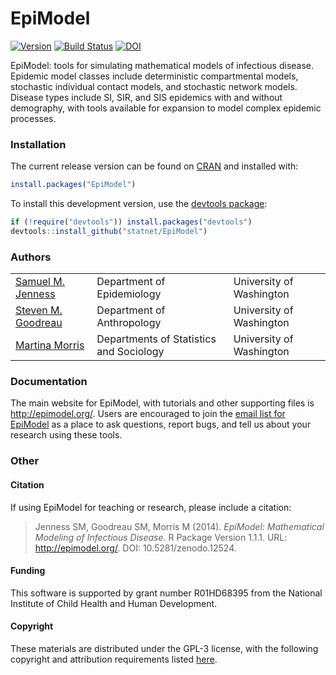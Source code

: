 EpiModel
===============

[![Version](http://img.shields.io/badge/Version-1.1.1-orange.svg?style=flat)](https://github.com/statnet/EpiModel/releases/tag/v1.1.1)
[![Build Status](http://img.shields.io/travis/statnet/EpiModel/master.svg?style=flat)](https://travis-ci.org/statnet/EpiModel)
[![DOI](http://img.shields.io/badge/DOI-10.5281%2Fzenodo.12524-blue.svg?style=flat)](http://dx.doi.org/10.5281/zenodo.12524)

EpiModel: tools for simulating mathematical models of infectious disease. Epidemic model classes include deterministic compartmental models, stochastic individual contact models, and stochastic network models. Disease types include SI, SIR, and SIS epidemics with and without demography, with tools available for expansion to model complex epidemic processes.


### Installation
The current release version can be found on <a href="http://cran.r-project.org/web/packages/EpiModel/index.html" target="_blank">CRAN</a> and installed with:
```r
install.packages("EpiModel")
```

To install this development version, use the <a href="https://github.com/hadley/devtools" target="_blank">devtools package</a>:
```r
if (!require("devtools")) install.packages("devtools")
devtools::install_github("statnet/EpiModel")
```

### Authors
<table>
  <tr>
    <td><a href="http://samueljenness.org/" target="_blank">Samuel M. Jenness</a></th>
    <td>Department of Epidemiology</th>
    <td>University of Washington</th>
  </tr>
  <tr>
    <td><a href="http://faculty.washington.edu/goodreau/" target="_blank">Steven M. Goodreau</a></td>
    <td>Department of Anthropology</td>
    <td>University of Washington</td>
  </tr>
  <tr>
    <td><a href="http://faculty.washington.edu/morrism/" target="_blank">Martina Morris</a></td>
    <td>Departments of Statistics and Sociology</td>
    <td>University of Washington</td>
  </tr>
</table>


### Documentation
The main website for EpiModel, with tutorials and other supporting files is <a href="http://epimodel.org/" target="_blank">http://epimodel.org/</a>. Users are encouraged to join the <a href="http://mailman11.u.washington.edu/mailman/listinfo/epimodel" target="_blank">email list for EpiModel</a> as a place to ask questions, report bugs, and tell us about your research using these tools.

### Other 

#### Citation
If using EpiModel for teaching or research, please include a citation:
> Jenness SM, Goodreau SM, Morris M (2014). *EpiModel: Mathematical Modeling of Infectious Disease.* R Package Version 1.1.1. URL: http://epimodel.org/. DOI: 10.5281/zenodo.12524.

#### Funding
This software is supported by grant number R01HD68395 from the National Institute of Child Health and Human Development.

#### Copyright
These materials are distributed under the GPL-3 license, with the following copyright and attribution requirements listed <a href="http://statnet.csde.washington.edu/attribution.shtml" target="_blank">here</a>.

